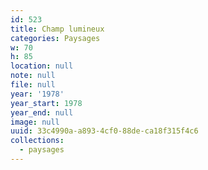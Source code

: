 ```yaml
---
id: 523
title: Champ lumineux
categories: Paysages
w: 70
h: 85
location: null
note: null
file: null
year: '1978'
year_start: 1978
year_end: null
image: null
uuid: 33c4990a-a893-4cf0-88de-ca18f315f4c6
collections:
  - paysages
---
```


